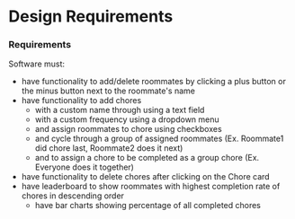 
# Design Requirements

### Requirements

Software must:

* have functionality to add/delete roommates by clicking a plus button or the minus button next to the roommate's name
* have functionality to add chores
  * with a custom name through using a text field
  * with a custom frequency using a dropdown menu
  * and assign roommates to chore using checkboxes
  * and cycle through a group of assigned roommates (Ex. Roommate1 did chore last, Roommate2 does it next)
  * and to assign a chore to be completed as a group chore (Ex. Everyone does it together)
* have functionality to delete chores after clicking on the Chore card
* have leaderboard to show roommates with highest completion rate of chores in descending order
  * have bar charts showing percentage of all completed chores
